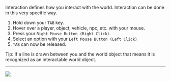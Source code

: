 Interaction defines how you interact with the world. Interaction can be done in this very specific way.

1. Hold down your `TAB` key.
2. Hover over a player, object, vehicle, npc, etc. with your mouse.
3. Press your `Right Mouse Button (Right Click)`.
4. Select an option with your `Left Mouse Button (Left Click)`
5. `TAB` can now be released.

Tip: If a line is drawn between you and the world object that means it is recognized as an interactable world object.

---

![](https://i.imgur.com/itA8Fhi.jpg)
